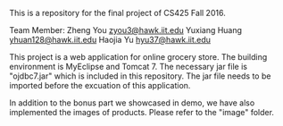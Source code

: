 This is a repository for the final project of CS425 Fall 2016.

Team Member:	Zheng You		zyou3@hawk.iit.edu
				Yuxiang Huang	yhuan128@hawk.iit.edu
				Haojia Yu 		hyu37@hawk.iit.edu

This project is a web application for online grocery store. The
building environment is MyEclipse and Tomcat 7. The necessary
jar file is "ojdbc7.jar" which is included in this repository.
The jar file needs to be imported before the excuation of this
application.

In addition to the bonus part we showcased in demo, we have also
implemented the images of products. Please refer to the "image"
folder.